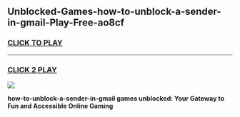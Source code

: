 
## Unblocked-Games-how-to-unblock-a-sender-in-gmail-Play-Free-ao8cf
<h3>
<a href="https://premium76.site?title=how-to-unblock-a-sender-in-gmail&ref=10A">CLICK TO PLAY</a></h3>
<hr>

<h3>
<a href="https://premium76.site?title=how-to-unblock-a-sender-in-gmail&ref=10A">CLICK 2 PLAY</a>
  
</h3>

<a href="https://premium76.site?title=how-to-unblock-a-sender-in-gmail&ref=10A"><img src="https://clearcache.store/games.png"></a>


**how-to-unblock-a-sender-in-gmail games unblocked: Your Gateway to Fun and Accessible Online Gaming**
